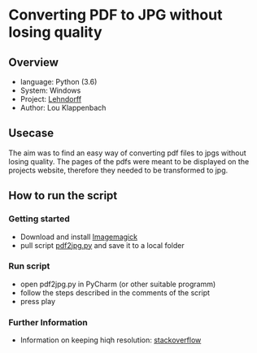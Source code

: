 # Converting PDF to JPG without losing quality

## Overview

* language: Python (3.6)
* System: Windows
* Project: [Lehndorff](https://lebenswelten-lehndorff.bbaw.de/)
* Author: Lou Klappenbach

## Usecase

The aim was to find an easy way of converting pdf files to jpgs without losing quality. The pages of the pdfs were meant to be displayed on the projects website, therefore they needed to be transformed to jpg.

## How to run the script

### Getting started

* Download and install [Imagemagick](https://imagemagick.org/script/download.php)
* pull script [pdf2jpg.py](pdf2jpg.py) and save it to a local folder

### Run script

* open pdf2jpg.py in PyCharm (or other suitable programm)
* follow the steps described in the comments of the script
* press play

### Further Information

* Information on keeping hiqh resolution: [stackoverflow](https://stackoverflow.com/questions/6605006/convert-pdf-to-image-with-high-resolution)
